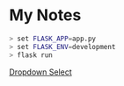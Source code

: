 # My Notes

```bash
> set FLASK_APP=app.py
> set FLASK_ENV=development
> flask run
```

[Dropdown Select](https://wtforms.readthedocs.io/en/2.3.x/fields/#wtforms.fields.SelectField)